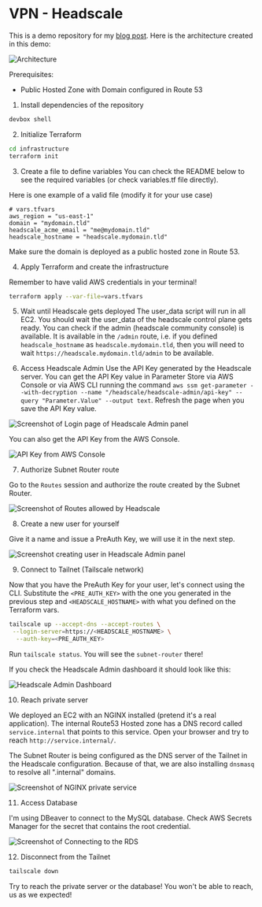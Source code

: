 # VPN - Headscale
This is a demo repository for my [blog post](http://felipetrindade.com/vpn). Here is the architecture created in this demo:

![Architecture](./docs/Headscale.drawio.png)

Prerequisites:
- Public Hosted Zone with Domain configured in Route 53

1) Install dependencies of the repository

```sh
devbox shell
```

2) Initialize Terraform

```sh
cd infrastructure
terraform init
```

3) Create a file to define variables
You can check the README below to see the required variables (or check variables.tf file directly).

Here is one example of a valid file (modify it for your use case)

```hcl
# vars.tfvars
aws_region = "us-east-1"
domain = "mydomain.tld"
headscale_acme_email = "me@mydomain.tld"
headscale_hostname = "headscale.mydomain.tld"
```

Make sure the domain is deployed as a public hosted zone in Route 53.

4) Apply Terraform and create the infrastructure

Remember to have valid AWS credentials in your terminal!

```sh
terraform apply --var-file=vars.tfvars
```

5) Wait until Headscale gets deployed
The user_data script will run in all EC2. You should wait the user_data of the headscale control plane gets ready. You can check if the admin (headscale community console) is available. It is available in the `/admin` route, i.e. if you defined `headscale_hostname` as `headscale.mydomain.tld`, then you will need to wait `https://headscale.mydomain.tld/admin` to be available.

6) Access Headscale Admin
Use the API Key generated by the Headscale server. You can get the API Key value in Parameter Store via AWS Console or via AWS CLI running the command `aws ssm get-parameter --with-decryption --name "/headscale/headscale-admin/api-key" --query "Parameter.Value" --output text`. Refresh the page when you save the API Key value.

![Screenshot of Login page of Headscale Admin panel](./docs/login-headscale-admin.png)

You can also get the API Key from the AWS Console.

![API Key from AWS Console](./docs/parameter-store-api-key.png)

7) Authorize Subnet Router route

Go to the `Routes` session and authorize the route created by the Subnet Router.

![Screenshot of Routes allowed by Headscale](./docs/routes.png)

8) Create a new user for yourself

Give it a name and issue a PreAuth Key, we will use it in the next step.

![Screenshot creating user in Headscale Admin panel](./docs/create-user.png)

9) Connect to Tailnet (Tailscale network)

Now that you have the PreAuth Key for your user, let's connect using the CLI. Substitute the `<PRE_AUTH_KEY>` with the one you generated in the previous step and `<HEADSCALE_HOSTNAME>` with what you defined on the Terraform vars.

```sh
tailscale up --accept-dns --accept-routes \
 --login-server=https://<HEADSCALE_HOSTNAME> \
  --auth-key=<PRE_AUTH_KEY>
```

Run `tailscale status`. You will see the `subnet-router` there!

If you check the Headscale Admin dashboard it should look like this:

![Headscale Admin Dashboard](./docs/dashboard.png)

10) Reach private server

We deployed an EC2 with an NGINX installed (pretend it's a real application). The internal Route53 Hosted zone has a DNS record called `service.internal` that points to this service. Open your browser and try to reach `http://service.internal/`.

The Subnet Router is being configured as the DNS server of the Tailnet in the Headscale configuration. Because of that, we are also installing `dnsmasq` to resolve all ".internal" domains.

![Screenshot of NGINX private service](./docs/service.png)

11) Access Database

I'm using DBeaver to connect to the MySQL database. Check AWS Secrets Manager for the secret that contains the root credential.

![Screenshot of Connecting to the RDS](./docs/db-connect.png)

12) Disconnect from the Tailnet

```sh
tailscale down
```

Try to reach the private server or the database! You won't be able to reach, us as we expected!